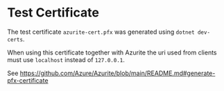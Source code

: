# Test Certificate

The test certificate `azurite-cert.pfx` was generated using `dotnet dev-certs`.

When using this certificate together with Azurite the uri used from clients must use `localhost` instead of `127.0.0.1`.

See https://github.com/Azure/Azurite/blob/main/README.md#generate-pfx-certificate